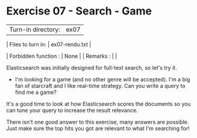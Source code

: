 # Exercise 07 - Search - Game

|                         |                    |
| -----------------------:| ------------------ |
|   Turn-in directory:    |  ex07              |

|   Files to turn in:     |  ex07-rendu.txt    |

|   Forbidden function :  |  None              |
|   Remarks :             |                    |

Elasticsearch was initially designed for full-text search, so let's try it.

- I'm looking for a game (and no other genre will be accepted). I'm a big fan of starcraft and I like real-time strategy. Can you write a query to find me a game? 

It's a good time to look at how Elasticsearch scores the documents so you can tune your query to increase the result relevance.

There isn't one good answer to this exercise, many answers are possible. Just make sure the top hits you got are relevant to what I'm searching for!

